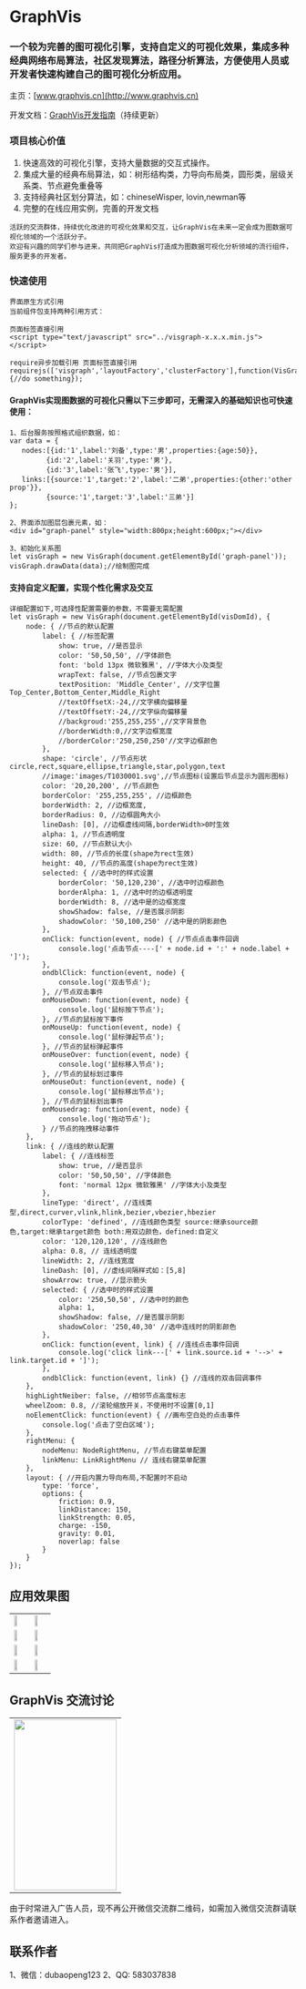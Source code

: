 # GraphVis

### 一个较为完善的图可视化引擎，支持自定义的可视化效果，集成多种经典网络布局算法，社区发现算法，路径分析算法，方便使用人员或开发者快速构建自己的图可视化分析应用。

主页：[www.graphvis.cn](http://www.graphvis.cn)

开发文档：[GraphVis开发指南](https://www.yuque.com/graphvis/ezsgc0)（持续更新）

### 项目核心价值
1. 快速高效的可视化引擎，支持大量数据的交互式操作。
2. 集成大量的经典布局算法，如：树形结构类，力导向布局类，圆形类，层级关系类、节点避免重叠等
3. 支持经典社区划分算法，如：chineseWisper, lovin,newman等
4. 完整的在线应用实例，完善的开发文档

```
活跃的交流群体，持续优化改进的可视化效果和交互，让GraphVis在未来一定会成为图数据可视化领域的一个活跃分子。
欢迎有兴趣的同学们参与进来，共同把GraphVis打造成为图数据可视化分析领域的流行组件，服务更多的开发者。
```

### 快速使用

```
界面原生方式引用
当前组件包支持两种引用方式：

页面标签直接引用
<script type="text/javascript" src="../visgraph-x.x.x.min.js"></script>

require异步加载引用 页面标签直接引用
requirejs(['visgraph','layoutFactory','clusterFactory'],function(VisGraph,layoutFactory,clusterFactory) {//do something});

```

#### GraphVis实现图数据的可视化只需以下三步即可，无需深入的基础知识也可快速使用：

```
1、后台服务按照格式组织数据，如：
var data = {
   nodes:[{id:'1',label:'刘备',type:'男',properties:{age:50}},
         {id:'2',label:'关羽',type:'男'},
         {id:'3',label:'张飞',type:'男'}],
   links:[{source:'1',target:'2',label:'二弟',properties:{other:'other prop'}},
         {source:'1',target:'3',label:'三弟'}]
};

2、界面添加图层包裹元素，如：
<div id="graph-panel" style="width:800px;height:600px;"></div>

3、初始化关系图
let visGraph = new VisGraph(document.getElementById('graph-panel'));
visGraph.drawData(data);//绘制图完成

```

#### 支持自定义配置，实现个性化需求及交互
```
详细配置如下,可选择性配置需要的参数，不需要无需配置
let visGraph = new VisGraph(document.getElementById(visDomId), {
	node: { //节点的默认配置
		label: { //标签配置
			show: true, //是否显示
			color: '50,50,50', //字体颜色
			font: 'bold 13px 微软雅黑', //字体大小及类型
			wrapText: false, //节点包裹文字
			textPosition: 'Middle_Center', //文字位置 Top_Center,Bottom_Center,Middle_Right
			//textOffsetX:-24,//文字横向偏移量
			//textOffsetY:-24,//文字纵向偏移量
			//backgroud:'255,255,255',//文字背景色
			//borderWidth:0,//文字边框宽度
			//borderColor:'250,250,250'//文字边框颜色
		},
		shape: 'circle', //节点形状 circle,rect,square,ellipse,triangle,star,polygon,text
		//image:'images/T1030001.svg',//节点图标(设置后节点显示为圆形图标)
		color: '20,20,200', //节点颜色
		borderColor: '255,255,255', //边框颜色
		borderWidth: 2, //边框宽度,
		borderRadius: 0, //边框圆角大小
		lineDash: [0], //边框虚线间隔,borderWidth>0时生效
		alpha: 1, //节点透明度
		size: 60, //节点默认大小
		width: 80, //节点的长度(shape为rect生效)
		height: 40, //节点的高度(shape为rect生效)
		selected: { //选中时的样式设置
			borderColor: '50,120,230', //选中时边框颜色
			borderAlpha: 1, //选中时的边框透明度
			borderWidth: 8, //选中是的边框宽度
			showShadow: false, //是否展示阴影
			shadowColor: '50,100,250' //选中是的阴影颜色
		},
		onClick: function(event, node) { //节点点击事件回调
			console.log('点击节点----[' + node.id + ':' + node.label + ']');
		},
		ondblClick: function(event, node) {
			console.log('双击节点');
		}, //节点双击事件
		onMouseDown: function(event, node) {
			console.log('鼠标按下节点');
		}, //节点的鼠标按下事件
		onMouseUp: function(event, node) {
			console.log('鼠标弹起节点');
		}, //节点的鼠标弹起事件
		onMouseOver: function(event, node) {
			console.log('鼠标移入节点');
		}, //节点的鼠标划过事件
		onMouseOut: function(event, node) {
			console.log('鼠标移出节点');
		}, //节点的鼠标划出事件
		onMousedrag: function(event, node) {
			console.log('拖动节点');
		} //节点的拖拽移动事件
	},
	link: { //连线的默认配置
		label: { //连线标签
			show: true, //是否显示
			color: '50,50,50', //字体颜色
			font: 'normal 12px 微软雅黑' //字体大小及类型
		},
		lineType: 'direct', //连线类型,direct,curver,vlink,hlink,bezier,vbezier,hbezier
		colorType: 'defined', //连线颜色类型 source:继承source颜色,target:继承target颜色 both:用双边颜色，defined:自定义
		color: '120,120,120', //连线颜色
		alpha: 0.8, // 连线透明度
		lineWidth: 2, //连线宽度
		lineDash: [0], //虚线间隔样式如：[5,8]
		showArrow: true, //显示箭头
		selected: { //选中时的样式设置
			color: '250,50,50', //选中时的颜色
			alpha: 1,
			showShadow: false, //是否展示阴影
			shadowColor: '250,40,30' //选中连线时的阴影颜色
		},
		onClick: function(event, link) { //连线点击事件回调
			console.log('click link---[' + link.source.id + '-->' + link.target.id + ']');
		},
		ondblClick: function(event, link) {} //连线的双击回调事件
	},
	highLightNeiber: false, //相邻节点高度标志
	wheelZoom: 0.8, //滚轮缩放开关，不使用时不设置[0,1]
	noElementClick: function(event) { //画布空白处的点击事件
		console.log('点击了空白区域');
	},
	rightMenu: {
		nodeMenu: NodeRightMenu, //节点右键菜单配置
		linkMenu: LinkRightMenu // 连线右键菜单配置
	},
	layout: { //开启内置力导向布局,不配置时不启动
		type: 'force',
		options: {
			friction: 0.9,
			linkDistance: 150,
			linkStrength: 0.05,
			charge: -150,
			gravity: 0.01,
			noverlap: false
		}
	}
});

```

## 应用效果图

<table style="width:600px;">
<tr>
<td><img src="https://gitee.com/baopengdu/GraphVis/raw/master/image/icon.png" width="50%"/></td>
<td><img src="https://gitee.com/baopengdu/GraphVis/raw/master/image/doubletree.png" width="50%"/></td>
</tr>
<tr>
<td><img src="https://gitee.com/baopengdu/GraphVis/raw/master/image/homebg1.png" width = "50%"/></td>
<td><img src="https://gitee.com/baopengdu/GraphVis/raw/master/image/homebg2.png" width = "50%"/></td>
</tr>
<tr>
<td><img src="https://gitee.com/baopengdu/GraphVis/raw/master/image/workflowdemo.png" width="50%"/></td>
<td><img src="https://gitee.com/baopengdu/GraphVis/raw/master/image/xminder-new.jpg" width="50%"/></td>
</tr>
<tr>
<td><img src="https://gitee.com/baopengdu/GraphVis/raw/master/image/graph.png" width="50%"/></td>
<td><img src="https://gitee.com/baopengdu/GraphVis/raw/master/image/tree.gif" width="50%"/></td>
</tr>
</table>

## GraphVis 交流讨论
<table style="width:400px;">
<tr>
<td><img src="https://gitee.com/baopengdu/GraphVis/raw/master/image/QQ-ercode.jpg" width = "180" height = "300" alt="" align=center /></td>
</tr>
</table>

由于时常进入广告人员，现不再公开微信交流群二维码，如需加入微信交流群请联系作者邀请进入。

## 联系作者
1、微信：dubaopeng123
2、QQ: 583037838